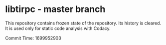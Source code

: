 # libtirpc - master branch

This repository contains frozen state of the repository.
Its history is cleared. It is used only for static code
analysis with Codacy.

Commit Time: 1699952903
